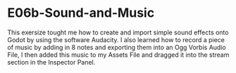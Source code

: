 # E06b-Sound-and-Music

This exersize tought me how to create and import simple sound effects onto Godot by using the software Audacity. I also learned how to record a piece of music by adding in 8 notes and exporting them into an Ogg Vorbis Audio File, I then added this music to my Assets File and dragged it into the stream section in the Inspector Panel. 

